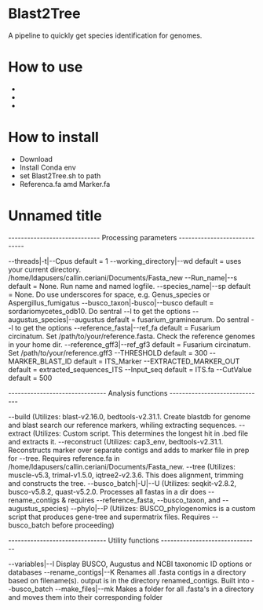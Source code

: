 # Blast2Tree
A pipeline to quickly get species identification for genomes.

# How to use
-
-
-

# How to install
- Download
- Install Conda env
- set Blast2Tree.sh to path
- Referenca.fa amd Marker.fa

# Unnamed title
----------------------------- Processing parameters -----------------------------

 --threads|-t|--Cpus                  default = 1
 --working_directory|--wd             default = uses your current directory. /home/ldapusers/callin.ceriani/Documents/Fasta_new
 --Run_name|--s                       default = None. Run name and named logfile.
 --species_name|--sp                  default = None. Do use underscores for space, e.g. Genus_species or Aspergillus_fumigatus
 --busco_taxon|-busco|--busco         default = sordariomycetes_odb10. Do sentral --l to get the options
 --augustus_species|--augustus        default = fusarium_graminearum. Do sentral --l to get the options
 --reference_fasta|--ref_fa           default = Fusarium circinatum. Set /path/to/your/reference.fasta. Check the reference genomes in your home dir.
 --reference_gff3|--ref_gf3           default = Fusarium circinatum. Set /path/to/your/reference.gff3
 --THRESHOLD                          default = 300
 --MARKER_BLAST_ID                    default = ITS_Marker
 --EXTRACTED_MARKER_OUT               default = extracted_sequences_ITS
 --Input_seq                          default = ITS.fa
 --CutValue                           default = 500

------------------------------- Analysis functions ------------------------------

 --build               (Utilizes: blast-v2.16.0, bedtools-v2.31.1. Create blastdb for genome and  blast search our reference markers, whiling extracting sequences.
 --extract             (Utilizes: Custom script. This determines the longest hit in .bed file and extracts it.
 --reconstruct         (Utilizes: cap3_env, bedtools-v2.31.1. Reconstructs marker over separate contigs and adds to marker file in prep for --tree. Requires reference.fa in /home/ldapusers/callin.ceriani/Documents/Fasta_new.
 --tree                (Utilizes: muscle-v5.3, trimal-v1.5.0, iqtree2-v2.3.6. This does alignment, trimming and constructs the tree.
 --busco_batch|-U|--U  (Utilizes: seqkit-v2.8.2, busco-v5.8.2, quast-v5.2.0. Processes all fastas in a dir does --rename_contigs & requires --reference_fasta, --busco_taxon, and --augustus_species)
 --phylo|--P           (Utilizes: BUSCO_phylogenomics is a custom script that produces gene-tree and supermatrix files. Requires --busco_batch before proceeding)

------------------------------- Utility functions -------------------------------

 --variables|--l                      Display BUSCO, Augustus and NCBI taxonomic ID options or databases
 --rename_contigs|--K                 Renames all .fasta contigs in a directory based on filename(s). output is in the directory renamed_contigs. Built into --busco_batch
 --make_files|--mk                    Makes a folder for all .fasta's in a directory and moves them into their corresponding folder
